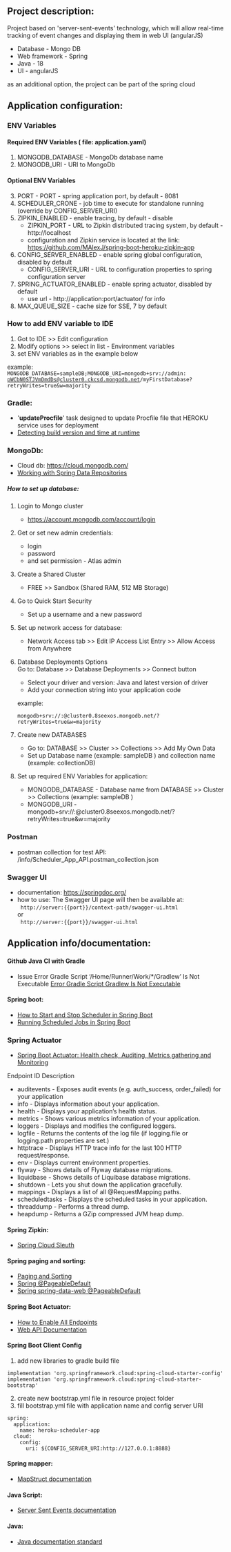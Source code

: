 ## Project description:

Project based on 'server-sent-events' technology, which will allow real-time tracking of event changes
and displaying them in web UI (angularJS) <br>

* Database - Mongo DB
* Web framework - Spring
* Java - 18
* UI - angularJS

as an additional option, the project can be part of the spring cloud

## Application configuration:

### ENV Variables

#### Required ENV Variables ( file: application.yaml)

1. MONGODB_DATABASE - MongoDb database name
2. MONGODB_URI - URI to MongoDb

#### Optional ENV Variables

3. PORT - PORT - spring application port, by default - 8081
4. SCHEDULER_CRONE - job time to execute for standalone running (override by CONFIG_SERVER_URI)
5. ZIPKIN_ENABLED - enable tracing, by default - disable
    * ZIPKIN_PORT - URL to Zipkin distributed tracing system, by default - http://localhost
    * configuration and Zipkin service is located at the link: https://github.com/MAlexJ/spring-boot-heroku-zipkin-app
6. CONFIG_SERVER_ENABLED - enable spring global configuration, disabled by default
    * CONFIG_SERVER_URI - URL to configuration properties to spring configuration server
7. SPRING_ACTUATOR_ENABLED - enable spring actuator, disabled by default
    * use url - http://application:port/actuator/ for info
8. MAX_QUEUE_SIZE - cache size for SSE, 7 by default

### How to add ENV variable to IDE

1. Got to IDE >> Edit configuration
2. Modify options >> select in list - Environment variables
3. set ENV variables as in the example below

example:
<code>
MONGODB_DATABASE=sampleDB;MONGODB_URI=mongodb+srv://admin:
pWCbN0STJVmDmdDs@cluster0.ckcsd.mongodb.net/myFirstDatabase?retryWrites=true&w=majority
</code>

### Gradle:

* '<b>updateProcfile</b>' task designed to update Procfile file that HEROKU service uses for deployment
* [Detecting build version and time at runtime](https://www.vojtechruzicka.com/spring-boot-version/)

### MongoDb:

* Cloud db: https://cloud.mongodb.com/
* [Working with Spring Data Repositories](https://docs.spring.io/spring-data/mongodb/docs/current/reference/html/#repositories)

##### How to set up database:

1. Login to Mongo cluster
    * https://account.mongodb.com/account/login


2. Get or set new admin credentials:<br>
    * login
    * password
    * and set permission - Atlas admin


3. Create a Shared Cluster
    * FREE >> Sandbox (Shared RAM, 512 MB Storage)


4. Go to Quick Start Security

    * Set up a username and a new password


5. Set up network access for database:

    * Network Access tab >> Edit IP Access List Entry >>  Allow Access from Anywhere


6. Database Deployments Options <br>
   Go to: Database >> Database Deployments >> Connect button <br>
    * Select your driver and version: Java and latest version of driver <br>
    * Add your connection string into your application code <br>

   example: <br>
   <code>
   mongodb+srv://<username>:<password>@cluster0.8seexos.mongodb.net/?retryWrites=true&w=majority
   </code>


7. Create new DATABASES
    * Go to: DATABASE >> Cluster >> Collections >> Add My Own Data
    * Set up Database name (example: sampleDB ) and collection name (example: collectionDB)


8. Set up required ENV Variables for application:
    * MONGODB_DATABASE - Database name from DATABASE >> Cluster >> Collections  (example: sampleDB )
    * MONGODB_URI - mongodb+srv://<username>:<password>@cluster0.8seexos.mongodb.net/?retryWrites=true&w=majority

### Postman

* postman collection for test API: /info/Scheduler_App_API.postman_collection.json

### Swagger UI

* documentation: https://springdoc.org/ <br>
* how to use: The Swagger UI page will then be available at:
  <br>
  <code> http://server:{{port}}/context-path/swagger-ui.html </code>
  <br> or <br>
  <code> http://server:{{port}}/swagger-ui.html </code>

## Application info/documentation:

#### Github Java CI with Gradle

* Issue Error Gradle Script ‘/Home/Runner/Work/*/Gradlew’ Is Not
  Executable  [Error Gradle Script Gradlew Is Not Executable](https://spacetech.dk/error-gradle-script-home-runner-work-gradlew-is-not-executable.html)

#### Spring boot:

* [How to Start and Stop Scheduler in Spring Boot](https://www.yawintutor.com/how-to-start-and-stop-scheduler-in-spring-boot/)
* [Running Scheduled Jobs in Spring Boot](https://reflectoring.io/spring-scheduler/)

### Spring Actuator

* [Spring Boot Actuator: Health check, Auditing, Metrics gathering and Monitoring](https://www.callicoder.com/spring-boot-actuator/#:~:text=You%20can%20enable%20or%20disable,the%20identifier%20for%20the%20endpoint)

Endpoint ID Description

* auditevents - Exposes audit events (e.g. auth_success, order_failed) for your application
* info - Displays information about your application.
* health - Displays your application’s health status.
* metrics - Shows various metrics information of your application.
* loggers - Displays and modifies the configured loggers.
* logfile - Returns the contents of the log file (if logging.file or logging.path properties are set.)
* httptrace - Displays HTTP trace info for the last 100 HTTP request/response.
* env - Displays current environment properties.
* flyway - Shows details of Flyway database migrations.
* liquidbase - Shows details of Liquibase database migrations.
* shutdown - Lets you shut down the application gracefully.
* mappings - Displays a list of all @RequestMapping paths.
* scheduledtasks - Displays the scheduled tasks in your application.
* threaddump - Performs a thread dump.
* heapdump - Returns a GZip compressed JVM heap dump.

#### Spring Zipkin:

* [Spring Cloud Sleuth](https://medium.com/@kirill.sereda/spring-cloud-sleuth-zipkin-%D0%BF%D0%BE-%D1%80%D1%83%D1%81%D1%81%D0%BA%D0%B8-9f8504581dae)

#### Spring paging and sorting:

* [Paging and Sorting](https://docs.spring.io/spring-data/rest/docs/current-SNAPSHOT/reference/html/#paging-and-sorting)
* [Spring @PageableDefault](https://stackoverflow.com/questions/41486047/use-pageabledefault-with-spring-data-rest)
* [Spring spring-data-web @PageableDefault](https://www.baeldung.com/spring-data-web-support)

#### Spring Boot Actuator:

* [How to Enable All Endpoints](https://www.baeldung.com/spring-boot-actuator-enable-endpoints)
* [Web API Documentation](https://docs.spring.io/spring-boot/docs/current/actuator-api/htmlsingle/)

#### Spring Boot Client Config

1. add new libraries to gradle build file

```
implementation 'org.springframework.cloud:spring-cloud-starter-config'
implementation 'org.springframework.cloud:spring-cloud-starter-bootstrap'
```

2. create new bootstrap.yml file in resource project folder
3. fill bootstrap.yml file with application name and config server URI

```
spring:
  application:
    name: heroku-scheduler-app
  cloud:
    config:
      uri: ${CONFIG_SERVER_URI:http://127.0.0.1:8888}
```

#### Spring mapper:

* [MapStruct documentation](https://mapstruct.org/documentation/stable/reference/html/)

#### Java Script:

* [Server Sent Events documentation](https://learn.javascript.ru/server-sent-events)

#### Java:

* [Java documentation standard](https://docs.oracle.com/en/java/javase/17/docs/specs/javadoc/doc-comment-spec.html#link)
